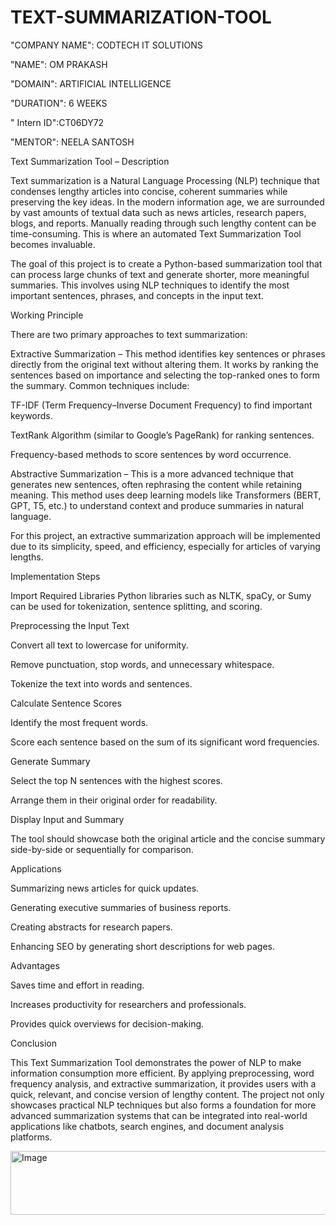 # TEXT-SUMMARIZATION-TOOL

"COMPANY NAME": CODTECH IT SOLUTIONS

"NAME": OM PRAKASH

"DOMAIN": ARTIFICIAL INTELLIGENCE

"DURATION": 6 WEEKS

" Intern ID":CT06DY72

"MENTOR": NEELA SANTOSH

Text Summarization Tool – Description

Text summarization is a Natural Language Processing (NLP) technique that condenses lengthy articles into concise, coherent summaries while preserving the key ideas. In the modern information age, we are surrounded by vast amounts of textual data such as news articles, research papers, blogs, and reports. Manually reading through such lengthy content can be time-consuming. This is where an automated Text Summarization Tool becomes invaluable.

The goal of this project is to create a Python-based summarization tool that can process large chunks of text and generate shorter, more meaningful summaries. This involves using NLP techniques to identify the most important sentences, phrases, and concepts in the input text.

Working Principle

There are two primary approaches to text summarization:

Extractive Summarization – This method identifies key sentences or phrases directly from the original text without altering them. It works by ranking the sentences based on importance and selecting the top-ranked ones to form the summary. Common techniques include:

TF-IDF (Term Frequency–Inverse Document Frequency) to find important keywords.

TextRank Algorithm (similar to Google’s PageRank) for ranking sentences.

Frequency-based methods to score sentences by word occurrence.

Abstractive Summarization – This is a more advanced technique that generates new sentences, often rephrasing the content while retaining meaning. This method uses deep learning models like Transformers (BERT, GPT, T5, etc.) to understand context and produce summaries in natural language.

For this project, an extractive summarization approach will be implemented due to its simplicity, speed, and efficiency, especially for articles of varying lengths.

Implementation Steps

Import Required Libraries
Python libraries such as NLTK, spaCy, or Sumy can be used for tokenization, sentence splitting, and scoring.

Preprocessing the Input Text

Convert all text to lowercase for uniformity.

Remove punctuation, stop words, and unnecessary whitespace.

Tokenize the text into words and sentences.

Calculate Sentence Scores

Identify the most frequent words.

Score each sentence based on the sum of its significant word frequencies.

Generate Summary

Select the top N sentences with the highest scores.

Arrange them in their original order for readability.

Display Input and Summary

The tool should showcase both the original article and the concise summary side-by-side or sequentially for comparison.

Applications

Summarizing news articles for quick updates.

Generating executive summaries of business reports.

Creating abstracts for research papers.

Enhancing SEO by generating short descriptions for web pages.

Advantages

Saves time and effort in reading.

Increases productivity for researchers and professionals.

Provides quick overviews for decision-making.

Conclusion

This Text Summarization Tool demonstrates the power of NLP to make information consumption more efficient. By applying preprocessing, word frequency analysis, and extractive summarization, it provides users with a quick, relevant, and concise version of lengthy content. The project not only showcases practical NLP techniques but also forms a foundation for more advanced summarization systems that can be integrated into real-world applications like chatbots, search engines, and document analysis platforms.

<img width="533" height="102" alt="Image" src="https://github.com/user-attachments/assets/c98fcfc1-94e6-4622-a0e5-0d681d4ac829" />
